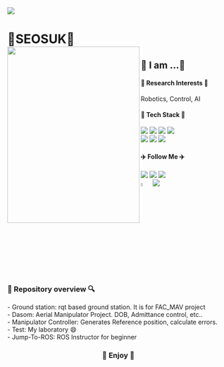 <img src="https://capsule-render.vercel.app/api?type=waving&color=auto&height=200&section=header&text=SEOSUK's%20GitHub&fontSize=70" />

<h1 align="left"> 🌱SEOSUK🌱
<br/>

<image align="left" src=https://github.com/SEOSUK/SEOSUK/assets/99397827/a8f8f4ab-5452-4b19-8b6c-a05c312ca05a width="300" height="400">

<h2 align="left"> 🤔 I am ...🤔
<br/>
<h4 align="left"> 🤖 Research Interests 🤖</h3>
Robotics, Control, AI
<h4 align="l"> 🌿 Tech Stack 🌿 </h4>
<div>
  <p align="left">
    <img src="https://img.shields.io/badge/ROS-22314E?style=flat-square&logo=ROS&logoColor=white">
    <img src="https://img.shields.io/badge/Ubuntu-E95420?style=flat-square&logo=Ubuntu&logoColor=white">
    <img src="https://img.shields.io/badge/linux-FCC624?style=flat-square&logo=linux&logoColor=black">
    <img src="https://img.shields.io/badge/C++-00599C?style=flat-square&logo=c%2B%2B&logoColor=white">
    <br>
    <img src="https://img.shields.io/badge/Python-3766AB?style=flat-square&logo=Python&logoColor=white">
    <img src="https://img.shields.io/badge/github-181717?style=flat-square&logo=github&logoColor=white">
    <img src="https://img.shields.io/badge/Notion-000000?style=flat-square&logo=Notion&logoColor=white">
  </p>
</div>

<h4 align="left"> ✈️ Follow Me ✈️ </h4>
<div>
  <p align="left">
    <a href="https://github.com/SEOSUK"><img src="https://img.shields.io/badge/GitHub-181717?style=flat-square&logo=GitHub&logoColor=white&link=https://github.com/SEOSUK"/></a>        <!--&nbsp-->
    <a href="mailto:seosu99@seoultech.ac.kr"><img src="https://img.shields.io/badge/Mail-d14836?style=flat-square&logo=Gmail&logoColor=white&link=seosu99@seoultech.ac.kr"/></a>
    <a href="https://https://www.notion.so/JUMP-to-ROS-521e0b65f01e4aa59db2d797d583c3e4/"><img src="https://img.shields.io/badge/Notion-000000?style=flat-square&logo=Notion&logoColor=white&link=https://www.notion.so/JUMP-to-ROS-521e0b65f01e4aa59db2d797d583c3e4"/>
    <br/> 
    <a href="https://mrl.seoultech.ac.kr/index.do"><img src="https://mrl.seoultech.ac.kr/module/upload/file/selectImageView.do?atchFileId=100000003980&fileSn=0" width="4.5%" height="4.5%" "MRL"/></a>
    <a href="https://mrl.seoultech.ac.kr/index.do"><img src="https://img.shields.io/badge/Mobile Robotics Lab.(MRL)-FFFFFF?style=flat-square&logoColor=white&link=https://mrl.seoultech.ac.kr/index.do"/></a>
  </p>
</div>

<br>
<h3 align="left"> 🔎 Repository overview 🔍 </h3>
- Ground station: rqt based ground station. It is for FAC_MAV project
<br>
- Dasom: Aerial Manipulator Project. DOB, Admittance control, etc..
<br>
- Manipulator Controller: Generates Reference position, calculate errors.
<br>
- Test: My laboratory 😄
<br>
- Jump-To-ROS: ROS Instructor for beginner 


<br>
<h3 align="middle"> 💫 Enjoy 💫 </h3>
